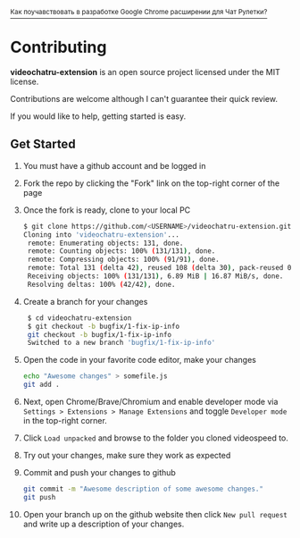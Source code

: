 [<sup>Как поучавствовать в разработке Google Chrome расширении для Чат Рулетки?</sup>](https://translate.yandex.ru/translate?lang=en-ru&url=https%3A%2F%2Fgithub.com%2Fqrlk%2Fadwhore.net%2Fblob%2Fmaster%2FCONTRIBUTING.md)  
# Contributing

**videochatru-extension** is an open source project licensed under the MIT license.

Contributions are welcome although I can't guarantee their quick review.  

If you would like to help, getting started is easy.

## Get Started

1. You must have a github account and be logged in
2. Fork the repo by clicking the "Fork" link on the top-right corner of the page
3. Once the fork is ready, clone to your local PC

   ```sh
   $ git clone https://github.com/<USERNAME>/videochatru-extension.git
   Cloning into 'videochatru-extension'...
    remote: Enumerating objects: 131, done.
    remote: Counting objects: 100% (131/131), done.
    remote: Compressing objects: 100% (91/91), done.
    remote: Total 131 (delta 42), reused 108 (delta 30), pack-reused 0
    Receiving objects: 100% (131/131), 6.89 MiB | 16.87 MiB/s, done.
    Resolving deltas: 100% (42/42), done.
   ```

4. Create a branch for your changes

   ```sh
    $ cd videochatru-extension
    $ git checkout -b bugfix/1-fix-ip-info
    git checkout -b bugfix/1-fix-ip-info
    Switched to a new branch 'bugfix/1-fix-ip-info'
   ```

5. Open the code in your favorite code editor, make your changes

   ```sh
   echo "Awesome changes" > somefile.js
   git add .
   ```

5. Next, open Chrome/Brave/Chromium and enable developer mode via
   `Settings > Extensions > Manage Extensions` and toggle `Developer mode` in
   the top-right corner.
6. Click `Load unpacked` and browse to the folder you cloned videospeed to.
7. Try out your changes, make sure they work as expected
8. Commit and push your changes to github

   ```sh
   git commit -m "Awesome description of some awesome changes."
   git push
   ```

9. Open your branch up on the github website then click `New pull request` and
    write up a description of your changes.
